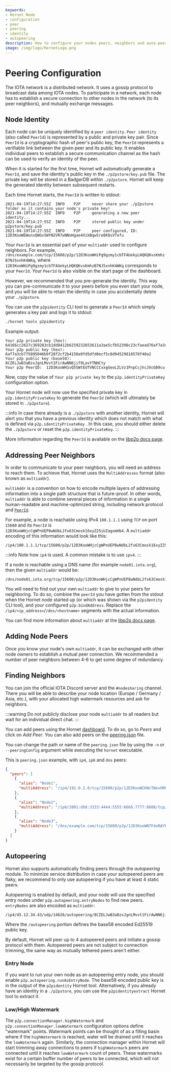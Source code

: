 ```yaml
---
keywords:
- Hornet Node
- configuration
- peer
- peering
- identity
- autopeering
description: How to configure your nodes peers, neighbors and auto-peering. 
image: /img/logo/HornetLogo.png
---
```


# Peering Configuration

The IOTA network is a distributed network. It uses a gossip protocol to broadcast data among IOTA nodes. To participate in a network, each node has to establish a secure connection to other nodes in the network (to its peer neighbors), and mutually exchange messages.

## Node Identity

Each node can be uniquely identified by a `peer identity`. `Peer identity` (also called `PeerId`) is represented by a public
and private key pair. Since `PeerId` is a cryptographic hash of peer's public key, the `PeerId` represents a verifiable link between the given peer and its public key. It enables individual peers to establish a secure communication channel as the hash can be used to verify an identity of the peer.

When it is started for the first time, Hornet will automatically generate a `PeerId`, and save the identity's public key in the `./p2pstore/key.pub` file. The private key will be stored in a BadgerDB within `./p2pstore`. Hornet will keep the generated identity between subsequent restarts.

Each time Hornet starts, the `PeerId` is written to stdout:

```plaintext
2021-04-19T14:27:55Z  INFO    P2P     never share your ./p2pstore folder as it contains your node's private key!
2021-04-19T14:27:55Z  INFO    P2P     generating a new peer identity...
2021-04-19T14:27:55Z  INFO    P2P     stored public key under p2pstore/key.pub
2021-04-19T14:27:55Z  INFO    P2P     peer configured, ID: 12D3KooWEWunsQWGvSWYN2VR7wNNoHgae4XikBqwSre8K8sVTefu
```

Your `PeerId` is an essential part of your `multiaddr` used to configure neighbors. For example,  `/dns/example.com/tcp/15600/p2p/12D3KooWHiPg9gzmy1cbTFAUekyLHQKQKvsKmhzB7NJ5xnhK4WKq`, where `12D3KooWHiPg9gzmy1cbTFAUekyLHQKQKvsKmhzB7NJ5xnhK4WKq` corresponds to your `PeerId`. Your `PeerId` is also visible on the start page of the dashboard.

However, we recommended that you pre-generate the identity. This way you can pre-communicate it to your peers before you even start your node, and you will be able to retain the identity in case you accidentally delete your `./p2pstore`.

You can use the `p2pidentity` CLI tool to generate a `PeerId` which simply generates a key pair and logs it to stdout:

```bash
./hornet tools p2pidentity
```

Example output:

```plaintext
Your p2p private key (hex):  64166cc2627c369283cb1dd8412b6259232653611a3ae5cfb52398c23cfaead76af7a3cb775895046b9f28f2cf2b4150a9fd5dfd0ecf5c8d94529818578f40a2
Your p2p public key (hex):  6af7a3cb775895046b9f28f2cf2b4150a9fd5dfd0ecf5c8d94529818578f40a2
Your p2p public key (base58):  8CZELJwB3aBzxJgnLMvvt1FirAwNN6jif9LavYTNHCty
Your p2p PeerID:  12D3KooWH1vQ5SWtEUTVNCCCxxgGeoLZLVz1PnpCcjhcJXcGB9cu
```

Now, copy the value of `Your p2p private key` to the `p2p.identityPrivateKey` configuration option.

Your Hornet node will now use the specified private key in `p2p.identityPrivateKey` to generate the `PeerId` (which will
ultimately be stored in `./p2pstore`).

:::info
In case there already is a `./p2pstore` with another identity, Hornet will alert you that you have a previous identity which does not match with what is defined via `p2p.identityPrivateKey` .  In this case, you should either delete the `./p2pstore` or reset the `p2p.identityPrivateKey`.
:::

More information regarding the `PeerId` is available on the [libp2p docs page](https://docs.libp2p.io/concepts/peer-id/).

## Addressing Peer Neighbors

In order to communicate to your peer neighbors, you will need an address to reach them.  To achieve that, Hornet uses the `MultiAddresses` format (also known as `multiaddr`).

`multiAddr` is a convention on how to encode multiple layers of addressing information into a single path structure that is future-proof. In other words, `multiaddr` is able to combine several pieces of information in a single human-readable and machine-optimized string, including network protocol and [`PeerId`](#node-identity).

For example, a node is reachable using IPv4 `100.1.1.1` using `TCP` on port `15600` and its `PeerId`
is `12D3KooWHjcCgWPnUEP8wNdbL2fx63Cmosk16xyZ25iUZagxmHb4`. A `multiaddr` encoding of this information would look like this:

```plaintext
/ip4/100.1.1.1/tcp/15600/p2p/12D3KooWHjcCgWPnUEP8wNdbL2fx63Cmosk16xyZ25iUZagxmHb4
```

:::info
Note how `ip4` is used. A common mistake is to use `ipv4`.
:::

If a node is reachable using a DNS name (for example `node01.iota.org`), then the given `multiaddr` would be:

```plaintext
/dns/node01.iota.org/tcp/15600/p2p/12D3KooWHjcCgWPnUEP8wNdbL2fx63Cmosk16xyZ25iUZagxmHb4
```

You will need to find out your own `multiaddr` to give to your peers for neighboring. To do so, combine the `peerId` you have gotten
from the stdout when the Hornet node started up (or which was shown via the `p2pidentity` CLI tool), and your
configured `p2p.bindAddress`. Replace the `/ip4/<ip_address>`/`/dns/<hostname>` segments with the actual information.

You can find more information about `multiaddr` at the [libp2p docs page](https://docs.libp2p.io/concepts/addressing/).

## Adding Node Peers

Once you know your node's own `multiaddr`, it can be exchanged with other node owners to establish a mutual peer connection. We recommended a number of peer neighbors between 4-6 to get some degree of redundancy.

## Finding Neighbors

You can join the official IOTA Discord server and the `#nodesharing` channel.  There you will be able to describe your node location (Europe /
Germany / Asia, etc.), with your allocated high watermark resources and ask for neighbors. 

:::warning
Do not publicly disclose your node `multiaddr` to all readers but wait for an individual direct chat.
::: 

You can add peers using the Hornet [dashboard](post_installation.md#dashboard). To do so, go to *Peers* and click on *Add Peer*.  You can also add peers on the [peering.json](peering.md) file.

You can change the path or name of the `peering.json` file by using the `-n` or `--peeringConfig` argument while
executing the `hornet` executable.

This is `peering.json` example, with `ip4`, `ip6` and `dns` peers:

```json
{
  "peers": [
    {
      "alias": "Node1",
      "multiAddress": "/ip4/192.0.2.0/tcp/15600/p2p/12D3KooWCKWcTWevORKa2KEBputEGASvEBuDfRDSbe8t1DWugUmL"
    },
    {
      "alias": "Node2",
      "multiAddress": "/ip6/2001:db8:3333:4444:5555:6666:7777:8888/tcp/16600/p2p/12D3KooWJDqHjhd8us8XdbKy1Adp5nV6XoI7XhjZbPWAfbAbkLbH"
    },
    {
      "alias": "Node3",
      "multiAddress": "/dns/example.com/tcp/15600/p2p/12D3KooWN7F4eRAYbavnasME8WGXwkrpzWWoZSXfNSEpudmWi9YP"
    }
  ]
}
```

## Autopeering

Hornet also supports automatically finding peers through the _autopeering_ module. To minimize service distribution in case your autopeered peers are flaky, we recommend to only use autopeering if you have at least 4 static peers.

Autopeering is enabled by default,  and your node will use the specified entry nodes under `p2p.autopeering.entryNodes` to find new peers. `entryNodes` are also encoded as `multiaddr`:

```
/ip4/45.12.34.43/udp/14626/autopeering/8CZELJwB3aBzxJgnLMvvt1FirAwNN6jif9LavYTNHCty
```

Where the `/autopeering` portion defines the base58 encoded Ed25519 public key.

By default, Hornet will peer up to 4 autopeered peers and initiate a gossip protocol with them. Autopeered peers are not subject to connection trimming, the same way as mutually tethered peers aren't either.

### Entry Node

If you want to run your own node as an autopeering entry node, you should enable `p2p.autopeering.runAsEntryNode`. The base58 encoded public key is in the output of the `p2pidentity` Hornet tool. Alternatively, if you already have an identity in a `./p2pstore`, you can use the `p2pidentityextract` Hornet tool to extract it.

### Low/High Watermark

The `p2p.connectionManager.highWatermark` and `p2p.connectionManager.lowWatermark` configuration options define "watermark" points.  Watermark points can be thought of as a filling basin where if the `highWatermark` is reached, water will be drained until it reaches the `lowWatermark` again. Similarly, the connection manager within Hornet will start trimming away connections to peers if `highWatermark` peers are connected until it reaches `lowWatermark` count of peers. These watermarks exist for a certain buffer number of peers to be connected, which will not necessarily be targeted by the gossip protocol.
